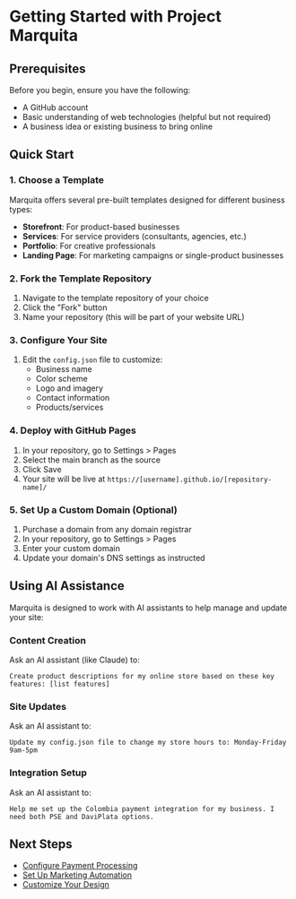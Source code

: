 # Getting Started with Project Marquita

## Prerequisites

Before you begin, ensure you have the following:

- A GitHub account
- Basic understanding of web technologies (helpful but not required)
- A business idea or existing business to bring online

## Quick Start

### 1. Choose a Template

Marquita offers several pre-built templates designed for different business types:

- **Storefront**: For product-based businesses
- **Services**: For service providers (consultants, agencies, etc.)
- **Portfolio**: For creative professionals
- **Landing Page**: For marketing campaigns or single-product businesses

### 2. Fork the Template Repository

1. Navigate to the template repository of your choice
2. Click the "Fork" button
3. Name your repository (this will be part of your website URL)

### 3. Configure Your Site

1. Edit the `config.json` file to customize:
   - Business name
   - Color scheme
   - Logo and imagery
   - Contact information
   - Products/services

### 4. Deploy with GitHub Pages

1. In your repository, go to Settings > Pages
2. Select the main branch as the source
3. Click Save
4. Your site will be live at `https://[username].github.io/[repository-name]/`

### 5. Set Up a Custom Domain (Optional)

1. Purchase a domain from any domain registrar
2. In your repository, go to Settings > Pages
3. Enter your custom domain
4. Update your domain's DNS settings as instructed

## Using AI Assistance

Marquita is designed to work with AI assistants to help manage and update your site:

### Content Creation

Ask an AI assistant (like Claude) to:

```
Create product descriptions for my online store based on these key features: [list features]
```

### Site Updates

Ask an AI assistant to:

```
Update my config.json file to change my store hours to: Monday-Friday 9am-5pm
```

### Integration Setup

Ask an AI assistant to:

```
Help me set up the Colombia payment integration for my business. I need both PSE and DaviPlata options.
```

## Next Steps

- [Configure Payment Processing](./payment-integrations)
- [Set Up Marketing Automation](./marketing)
- [Customize Your Design](./design-customization)